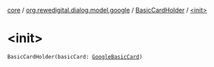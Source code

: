 [core](../../index.md) / [org.rewedigital.dialog.model.google](../index.md) / [BasicCardHolder](index.md) / [&lt;init&gt;](./-init-.md)

# &lt;init&gt;

`BasicCardHolder(basicCard: `[`GoogleBasicCard`](../-google-basic-card/index.md)`)`